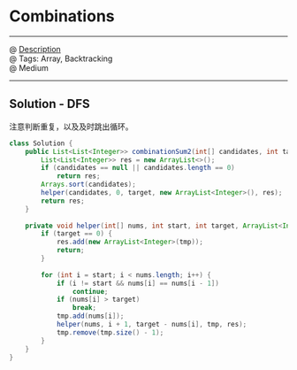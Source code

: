 # Combinations
------------------
@ [Description](https://leetcode.com/problems/combination-sum/)  
@ Tags: Array, Backtracking   
@ Medium

------------------
## Solution - DFS
注意判断重复，以及及时跳出循环。
```java
class Solution {
    public List<List<Integer>> combinationSum2(int[] candidates, int target) {
        List<List<Integer>> res = new ArrayList<>();
        if (candidates == null || candidates.length == 0)
            return res;
        Arrays.sort(candidates);
        helper(candidates, 0, target, new ArrayList<Integer>(), res);
        return res;
    }
    
    private void helper(int[] nums, int start, int target, ArrayList<Integer> tmp, List<List<Integer>> res) { 
        if (target == 0) {
            res.add(new ArrayList<Integer>(tmp));
            return;
        }    
        
        for (int i = start; i < nums.length; i++) {
            if (i != start && nums[i] == nums[i - 1])
                continue;
            if (nums[i] > target)
                break;
            tmp.add(nums[i]);
            helper(nums, i + 1, target - nums[i], tmp, res);
            tmp.remove(tmp.size() - 1);
        }
    }
}
```
